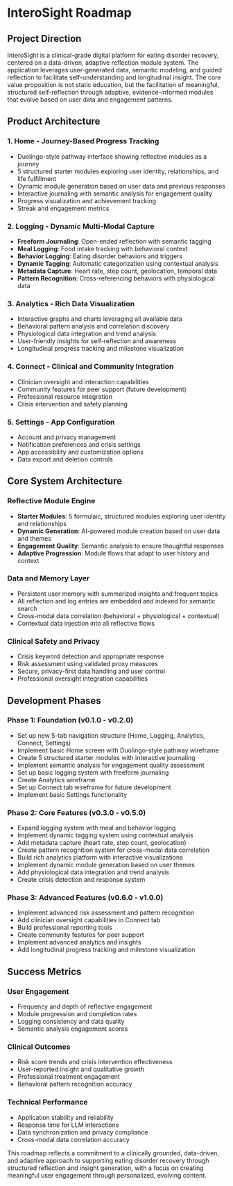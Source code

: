# InteroSight Roadmap

## Project Direction

InteroSight is a clinical-grade digital platform for eating disorder recovery, centered on a data-driven, adaptive reflection module system. The application leverages user-generated data, semantic modeling, and guided reflection to facilitate self-understanding and longitudinal insight. The core value proposition is not static education, but the facilitation of meaningful, structured self-reflection through adaptive, evidence-informed modules that evolve based on user data and engagement patterns.

## Product Architecture

### 1. Home - Journey-Based Progress Tracking
- Duolingo-style pathway interface showing reflective modules as a journey
- 5 structured starter modules exploring user identity, relationships, and life fulfillment
- Dynamic module generation based on user data and previous responses
- Interactive journaling with semantic analysis for engagement quality
- Progress visualization and achievement tracking
- Streak and engagement metrics

### 2. Logging - Dynamic Multi-Modal Capture
- **Freeform Journaling**: Open-ended reflection with semantic tagging
- **Meal Logging**: Food intake tracking with behavioral context
- **Behavior Logging**: Eating disorder behaviors and triggers
- **Dynamic Tagging**: Automatic categorization using contextual analysis
- **Metadata Capture**: Heart rate, step count, geolocation, temporal data
- **Pattern Recognition**: Cross-referencing behaviors with physiological data

### 3. Analytics - Rich Data Visualization
- Interactive graphs and charts leveraging all available data
- Behavioral pattern analysis and correlation discovery
- Physiological data integration and trend analysis
- User-friendly insights for self-reflection and awareness
- Longitudinal progress tracking and milestone visualization

### 4. Connect - Clinical and Community Integration
- Clinician oversight and interaction capabilities
- Community features for peer support (future development)
- Professional resource integration
- Crisis intervention and safety planning

### 5. Settings - App Configuration
- Account and privacy management
- Notification preferences and crisis settings
- App accessibility and customization options
- Data export and deletion controls

## Core System Architecture

### Reflective Module Engine
- **Starter Modules**: 5 formulaic, structured modules exploring user identity and relationships
- **Dynamic Generation**: AI-powered module creation based on user data and themes
- **Engagement Quality**: Semantic analysis to ensure thoughtful responses
- **Adaptive Progression**: Module flows that adapt to user history and context

### Data and Memory Layer
- Persistent user memory with summarized insights and frequent topics
- All reflection and log entries are embedded and indexed for semantic search
- Cross-modal data correlation (behavioral + physiological + contextual)
- Contextual data injection into all reflective flows

### Clinical Safety and Privacy
- Crisis keyword detection and appropriate response
- Risk assessment using validated proxy measures
- Secure, privacy-first data handling and user control
- Professional oversight integration capabilities

## Development Phases

### Phase 1: Foundation (v0.1.0 - v0.2.0)
- Set up new 5-tab navigation structure (Home, Logging, Analytics, Connect, Settings)
- Implement basic Home screen with Duolingo-style pathway wireframe
- Create 5 structured starter modules with interactive journaling
- Implement semantic analysis for engagement quality assessment
- Set up basic logging system with freeform journaling
- Create Analytics wireframe
- Set up Connect tab wireframe for future development
- Implement basic Settings functionality

### Phase 2: Core Features (v0.3.0 - v0.5.0)
- Expand logging system with meal and behavior logging
- Implement dynamic tagging system using contextual analysis
- Add metadata capture (heart rate, step count, geolocation)
- Create pattern recognition system for cross-modal data correlation
- Build rich analytics platform with interactive visualizations
- Implement dynamic module generation based on user themes
- Add physiological data integration and trend analysis
- Create crisis detection and response system

### Phase 3: Advanced Features (v0.6.0 - v1.0.0)
- Implement advanced risk assessment and pattern recognition
- Add clinician oversight capabilities in Connect tab
- Build professional reporting tools
- Create community features for peer support
- Implement advanced analytics and insights
- Add longitudinal progress tracking and milestone visualization

## Success Metrics

### User Engagement
- Frequency and depth of reflective engagement
- Module progression and completion rates
- Logging consistency and data quality
- Semantic analysis engagement scores

### Clinical Outcomes
- Risk score trends and crisis intervention effectiveness
- User-reported insight and qualitative growth
- Professional treatment engagement
- Behavioral pattern recognition accuracy

### Technical Performance
- Application stability and reliability
- Response time for LLM interactions
- Data synchronization and privacy compliance
- Cross-modal data correlation accuracy

This roadmap reflects a commitment to a clinically grounded, data-driven, and adaptive approach to supporting eating disorder recovery through structured reflection and insight generation, with a focus on creating meaningful user engagement through personalized, evolving content. 